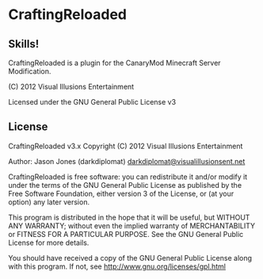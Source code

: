 CraftingReloaded
====================
Skills!
---------

CraftingReloaded is a plugin for the CanaryMod Minecraft Server Modification.

(C) 2012 Visual Illusions Entertainment

Licensed under the GNU General Public License v3

License
---------
CraftingReloaded v3.x
Copyright (C) 2012 Visual Illusions Entertainment

Author: Jason Jones (darkdiplomat) <darkdiplomat@visualillusionsent.net>

CraftingReloaded is free software: you can redistribute it and/or modify
it under the terms of the GNU General Public License as published by
the Free Software Foundation, either version 3 of the License, or
(at your option) any later version.

This program is distributed in the hope that it will be useful,
but WITHOUT ANY WARRANTY; without even the implied warranty of
MERCHANTABILITY or FITNESS FOR A PARTICULAR PURPOSE.  See the
GNU General Public License for more details.

You should have received a copy of the GNU General Public License
along with this program.  If not, see http://www.gnu.org/licenses/gpl.html
